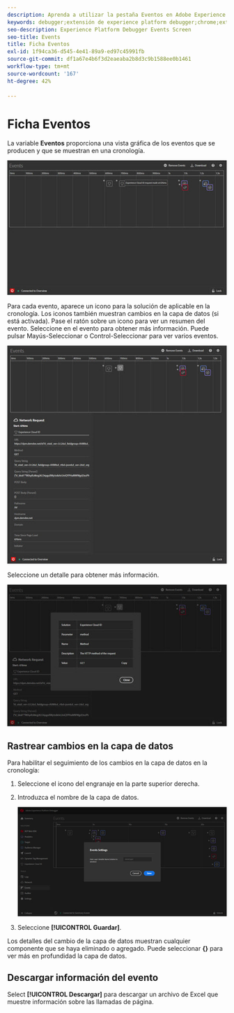 ```yaml
---
description: Aprenda a utilizar la pestaña Eventos en Adobe Experience Platform Debugger.
keywords: debugger;extensión de experience platform debugger;chrome;extensión;eventos;dtm;target
seo-description: Experience Platform Debugger Events Screen
seo-title: Events
title: Ficha Eventos
exl-id: 1f94ca36-d545-4e41-89a9-ed97c45991fb
source-git-commit: df1a67e4b6f3d2eaeaba2b8d3c9b1588ee0b1461
workflow-type: tm+mt
source-wordcount: '167'
ht-degree: 42%

---
```


# Ficha Eventos

La variable **Eventos** proporciona una vista gráfica de los eventos que se producen y que se muestran en una cronología.

![](images/events.jpg)

Para cada evento, aparece un icono para la solución de aplicable en la cronología. Los iconos también muestran cambios en la capa de datos (si está activada). Pase el ratón sobre un icono para ver un resumen del evento. Seleccione en el evento para obtener más información. Puede pulsar Mayús-Seleccionar o Control-Seleccionar para ver varios eventos.

![](images/events-details.jpg)

Seleccione un detalle para obtener más información.

![](images/events-details-more.jpg)

## Rastrear cambios en la capa de datos

Para habilitar el seguimiento de los cambios en la capa de datos en la cronología:

1. Seleccione el icono del engranaje en la parte superior derecha.
1. Introduzca el nombre de la capa de datos.

   ![](images/event-datalayer.jpg)

1. Seleccione **[!UICONTROL Guardar]**.

Los detalles del cambio de la capa de datos muestran cualquier componente que se haya eliminado o agregado. Puede seleccionar **{}** para ver más en profundidad la capa de datos.

## Descargar información del evento

Select **[!UICONTROL Descargar]** para descargar un archivo de Excel que muestre información sobre las llamadas de página.
